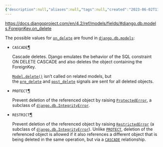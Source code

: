 ```yaml
---
{"description":null,"aliases":null,"tags":null,"created":"2023-06-02T11:25:11","updated":"2023-07-15T21:30:20","title":"django model.ForeignKey.on_delete","dg-publish":true,"permalink":"/docs/django model.ForeignKey.on_delete/","dgPassFrontmatter":true}
---
```


https://docs.djangoproject.com/en/4.2/ref/models/fields/#django.db.models.ForeignKey.on_delete

The possible values for [`on_delete`](https://docs.djangoproject.com/en/4.2/ref/models/fields/#django.db.models.ForeignKey.on_delete "django.db.models.ForeignKey.on_delete") are found in [`django.db.models`](https://docs.djangoproject.com/en/4.2/topics/db/models/#module-django.db.models "django.db.models"):

- `CASCADE`[¶](https://docs.djangoproject.com/en/4.2/ref/models/fields/#django.db.models.CASCADE "Permalink to this definition")
    
    Cascade deletes. Django emulates the behavior of the SQL constraint ON DELETE CASCADE and also deletes the object containing the ForeignKey.
    
    [`Model.delete()`](https://docs.djangoproject.com/en/4.2/ref/models/instances/#django.db.models.Model.delete "django.db.models.Model.delete") isn’t called on related models, but the [`pre_delete`](https://docs.djangoproject.com/en/4.2/ref/signals/#django.db.models.signals.pre_delete "django.db.models.signals.pre_delete") and [`post_delete`](https://docs.djangoproject.com/en/4.2/ref/signals/#django.db.models.signals.post_delete "django.db.models.signals.post_delete") signals are sent for all deleted objects.
    
- `PROTECT`[¶](https://docs.djangoproject.com/en/4.2/ref/models/fields/#django.db.models.PROTECT "Permalink to this definition")
    
    Prevent deletion of the referenced object by raising [`ProtectedError`](https://docs.djangoproject.com/en/4.2/ref/exceptions/#django.db.models.ProtectedError "django.db.models.ProtectedError"), a subclass of [`django.db.IntegrityError`](https://docs.djangoproject.com/en/4.2/ref/exceptions/#django.db.IntegrityError "django.db.IntegrityError").
    
- `RESTRICT`[¶](https://docs.djangoproject.com/en/4.2/ref/models/fields/#django.db.models.RESTRICT "Permalink to this definition")
    
    Prevent deletion of the referenced object by raising [`RestrictedError`](https://docs.djangoproject.com/en/4.2/ref/exceptions/#django.db.models.RestrictedError "django.db.models.RestrictedError") (a subclass of [`django.db.IntegrityError`](https://docs.djangoproject.com/en/4.2/ref/exceptions/#django.db.IntegrityError "django.db.IntegrityError")). Unlike [`PROTECT`](https://docs.djangoproject.com/en/4.2/ref/models/fields/#django.db.models.PROTECT "django.db.models.PROTECT"), deletion of the referenced object is allowed if it also references a different object that is being deleted in the same operation, but via a [`CASCADE`](https://docs.djangoproject.com/en/4.2/ref/models/fields/#django.db.models.CASCADE "django.db.models.CASCADE") relationship.
